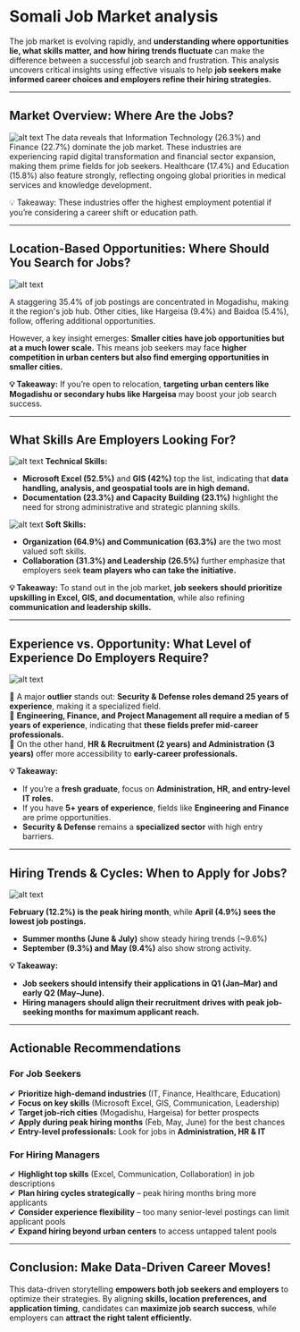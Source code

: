 # Somali Job Market analysis

The job market is evolving rapidly, and **understanding where opportunities lie, what skills matter, and how hiring trends fluctuate** can make the difference between a successful job search and frustration. This analysis uncovers critical insights using effective visuals to help **job seekers make informed career choices and employers refine their hiring strategies.**  

---

## **Market Overview: Where Are the Jobs?**  
![alt text](http://url/to/img.png)
The data reveals that Information Technology (26.3%) and Finance (22.7%) dominate the job market. These industries are experiencing rapid digital transformation and financial sector expansion, making them prime fields for job seekers. Healthcare (17.4%) and Education (15.8%) also feature strongly, reflecting ongoing global priorities in medical services and knowledge development.  

💡 Takeaway: These industries offer the highest employment potential if you’re considering a career shift or education path.  

---

## **Location-Based Opportunities: Where Should You Search for Jobs?**  
![alt text](http://url/to/img.png)

A staggering 35.4% of job postings are concentrated in Mogadishu, making it the region's job hub. Other cities, like Hargeisa (9.4%) and Baidoa (5.4%), follow, offering additional opportunities.  

However, a key insight emerges: **Smaller cities have job opportunities but at a much lower scale.** This means job seekers may face **higher competition in urban centers but also find emerging opportunities in smaller cities.**  

**💡 Takeaway:** If you’re open to relocation, **targeting urban centers like Mogadishu or secondary hubs like Hargeisa** may boost your job search success.  

---

## **What Skills Are Employers Looking For?**  
![alt text](http://url/to/img.png)
**Technical Skills:**  
- **Microsoft Excel (52.5%)** and **GIS (42%)** top the list, indicating that **data handling, analysis, and geospatial tools are in high demand.**  
- **Documentation (23.3%) and Capacity Building (23.1%)** highlight the need for strong administrative and strategic planning skills.  

![alt text](http://url/to/img.png)
**Soft Skills:**  
- **Organization (64.9%) and Communication (63.3%)** are the two most valued soft skills.  
- **Collaboration (31.3%) and Leadership (26.5%)** further emphasize that employers seek **team players who can take the initiative.**  

**💡 Takeaway:** To stand out in the job market, **job seekers should prioritize upskilling in Excel, GIS, and documentation**, while also refining **communication and leadership skills.**  

---

## **Experience vs. Opportunity: What Level of Experience Do Employers Require?**
![alt text](http://url/to/img.png)

🔹 A major **outlier** stands out: **Security & Defense roles demand 25 years of experience**, making it a specialized field.  
🔹 **Engineering, Finance, and Project Management all require a median of 5 years of experience**, indicating that **these fields prefer mid-career professionals.**  
🔹 On the other hand, **HR & Recruitment (2 years) and Administration (3 years)** offer more accessibility to **early-career professionals.**  

**💡 Takeaway:**  
- If you’re a **fresh graduate**, focus on **Administration, HR, and entry-level IT roles.**  
- If you have **5+ years of experience**, fields like **Engineering and Finance** are prime opportunities.  
- **Security & Defense** remains a **specialized sector** with high entry barriers.  

---

## **Hiring Trends & Cycles: When to Apply for Jobs?**  
![alt text](http://url/to/img.png)

**February (12.2%) is the peak hiring month**, while **April (4.9%) sees the lowest job postings.**  
- **Summer months (June & July)** show steady hiring trends (~9.6%)  
- **September (9.3%) and May (9.4%)** also show strong activity.  

**💡 Takeaway:**  
- **Job seekers should intensify their applications in Q1 (Jan–Mar) and early Q2 (May–June).**  
- **Hiring managers should align their recruitment drives with peak job-seeking months for maximum applicant reach.**  

---

## **Actionable Recommendations**  

### **For Job Seekers**  
✔ **Prioritize high-demand industries** (IT, Finance, Healthcare, Education)  
✔ **Focus on key skills** (Microsoft Excel, GIS, Communication, Leadership)  
✔ **Target job-rich cities** (Mogadishu, Hargeisa) for better prospects  
✔ **Apply during peak hiring months** (Feb, May, June) for the best chances  
✔ **Entry-level professionals:** Look for jobs in **Administration, HR & IT**  

### **For Hiring Managers**  
✔ **Highlight top skills** (Excel, Communication, Collaboration) in job descriptions  
✔ **Plan hiring cycles strategically** – peak hiring months bring more applicants  
✔ **Consider experience flexibility** – too many senior-level postings can limit applicant pools  
✔ **Expand hiring beyond urban centers** to access untapped talent pools  

---

## **Conclusion: Make Data-Driven Career Moves!**  

This data-driven storytelling **empowers both job seekers and employers** to optimize their strategies. By aligning **skills, location preferences, and application timing**, candidates can **maximize job search success**, while employers can **attract the right talent efficiently.**  

